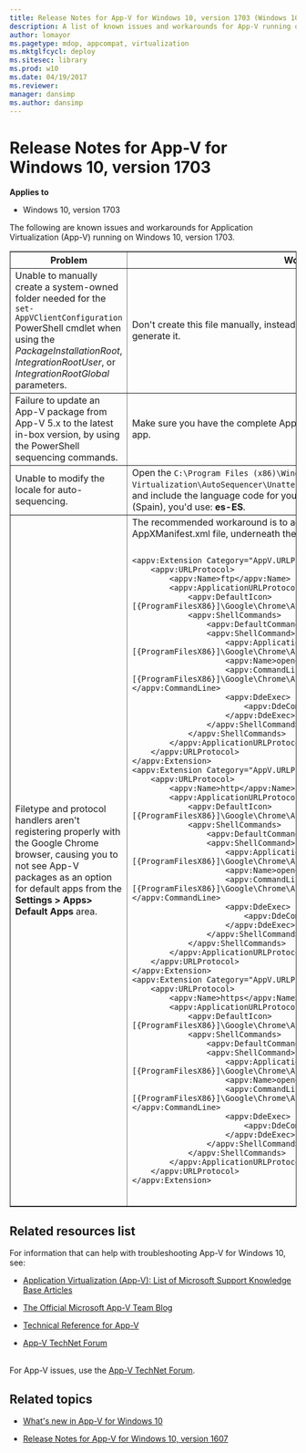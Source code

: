 ```yaml
---
title: Release Notes for App-V for Windows 10, version 1703 (Windows 10)
description: A list of known issues and workarounds for App-V running on Windows 10, version 1703.
author: lomayor
ms.pagetype: mdop, appcompat, virtualization
ms.mktglfcycl: deploy
ms.sitesec: library
ms.prod: w10
ms.date: 04/19/2017
ms.reviewer: 
manager: dansimp
ms.author: dansimp
---
```



# Release Notes for App-V for Windows 10, version 1703

**Applies to**
-   Windows 10, version 1703

The following are known issues and workarounds for Application Virtualization (App-V) running on Windows 10, version 1703.

<table border="1">
    <thead>
        <th>Problem</th>
        <th>Workaround</th>
    </thead>
    <tbody>
        <tr>
            <td>Unable to manually create a system-owned folder needed for the <code>set-AppVClientConfiguration</code> PowerShell cmdlet when using the <i>PackageInstallationRoot</i>, <i>IntegrationRootUser</i>, or <i>IntegrationRootGlobal</i> parameters.</td>
            <td>Don&#39;t create this file manually, instead let the <code>Add-AppVClientPackage</code> cmdlet auto-generate it.</td>
        </tr>
        <tr>
            <td>Failure to update an App-V package from App-V 5.x to the latest in-box version, by using the PowerShell sequencing commands.</td>
            <td>Make sure you have the complete App-V package or the MSI file from the original app.</td>
        </tr>
        <tr>
            <td>Unable to modify the locale for auto-sequencing.</td>
            <td>Open the <code>C:\Program Files (x86)\Windows Kits\10\Microsoft Application Virtualization\AutoSequencer\Unattend_Sequencer_User_Setup_Template.xml</code> file and include the language code for your locale. For example, if you wanted Spanish (Spain), you&#39;d use: <strong>es-ES</strong>.</td>
        </tr>
        <tr>
            <td>Filetype and protocol handlers aren&#39;t registering properly with the Google Chrome browser, causing you to not see App-V packages as an option for default apps from the <strong>Settings &gt; Apps&gt; Default Apps</strong> area.</td>
            <td>The recommended workaround is to add the following code to the AppXManifest.xml file, underneath the <strong>&lt;appv:Extensions&gt;</strong> tag:
<pre><code>
&lt;appv:Extension Category="AppV.URLProtocol"&gt;
    &lt;appv:URLProtocol&gt;
        &lt;appv:Name&gt;ftp&lt;/appv:Name&gt;
        &lt;appv:ApplicationURLProtocol&gt;
            &lt;appv:DefaultIcon&gt;[{ProgramFilesX86}]\Google\Chrome\Application\chrome.exe,0&lt;/appv:DefaultIcon&gt;
            &lt;appv:ShellCommands&gt;
                &lt;appv:DefaultCommand&gt;open&lt;/appv:DefaultCommand&gt;
                &lt;appv:ShellCommand&gt;
                    &lt;appv:ApplicationId&gt;[{ProgramFilesX86}]\Google\Chrome\Application\chrome.exe&lt;/appv:ApplicationId&gt;
                    &lt;appv:Name&gt;open&lt;/appv:Name&gt;
                    &lt;appv:CommandLine&gt;"[{ProgramFilesX86}]\Google\Chrome\Application\chrome.exe" -- "%1"&lt;/appv:CommandLine&gt;
                    &lt;appv:DdeExec&gt;
                        &lt;appv:DdeCommand /&gt;
                    &lt;/appv:DdeExec&gt;
                &lt;/appv:ShellCommand&gt;
            &lt;/appv:ShellCommands&gt;
        &lt;/appv:ApplicationURLProtocol&gt;
    &lt;/appv:URLProtocol&gt;
&lt;/appv:Extension&gt;
&lt;appv:Extension Category="AppV.URLProtocol"&gt;
    &lt;appv:URLProtocol&gt;
        &lt;appv:Name&gt;http&lt;/appv:Name&gt;
        &lt;appv:ApplicationURLProtocol&gt;
            &lt;appv:DefaultIcon&gt;[{ProgramFilesX86}]\Google\Chrome\Application\chrome.exe,0&lt;/appv:DefaultIcon&gt;
            &lt;appv:ShellCommands&gt;
                &lt;appv:DefaultCommand&gt;open&lt;/appv:DefaultCommand&gt;
                &lt;appv:ShellCommand&gt;
                    &lt;appv:ApplicationId&gt;[{ProgramFilesX86}]\Google\Chrome\Application\chrome.exe&lt;/appv:ApplicationId&gt;
                    &lt;appv:Name&gt;open&lt;/appv:Name&gt;
                    &lt;appv:CommandLine&gt;"[{ProgramFilesX86}]\Google\Chrome\Application\chrome.exe" -- "%1"&lt;/appv:CommandLine&gt;
                    &lt;appv:DdeExec&gt;
                        &lt;appv:DdeCommand /&gt;
                    &lt;/appv:DdeExec&gt;
                &lt;/appv:ShellCommand&gt;
            &lt;/appv:ShellCommands&gt;
        &lt;/appv:ApplicationURLProtocol&gt;
    &lt;/appv:URLProtocol&gt;
&lt;/appv:Extension&gt;
&lt;appv:Extension Category="AppV.URLProtocol"&gt;
    &lt;appv:URLProtocol&gt;
        &lt;appv:Name&gt;https&lt;/appv:Name&gt;
        &lt;appv:ApplicationURLProtocol&gt;
            &lt;appv:DefaultIcon&gt;[{ProgramFilesX86}]\Google\Chrome\Application\chrome.exe,0&lt;/appv:DefaultIcon&gt;
            &lt;appv:ShellCommands&gt;
                &lt;appv:DefaultCommand&gt;open&lt;/appv:DefaultCommand&gt;
                &lt;appv:ShellCommand&gt;
                    &lt;appv:ApplicationId&gt;[{ProgramFilesX86}]\Google\Chrome\Application\chrome.exe&lt;/appv:ApplicationId&gt;
                    &lt;appv:Name&gt;open&lt;/appv:Name&gt;
                    &lt;appv:CommandLine&gt;"[{ProgramFilesX86}]\Google\Chrome\Application\chrome.exe" -- "%1"&lt;/appv:CommandLine&gt;
                    &lt;appv:DdeExec&gt;
                        &lt;appv:DdeCommand /&gt;
                    &lt;/appv:DdeExec&gt;
                &lt;/appv:ShellCommand&gt;
            &lt;/appv:ShellCommands&gt;
        &lt;/appv:ApplicationURLProtocol&gt;
    &lt;/appv:URLProtocol&gt;
&lt;/appv:Extension&gt;
</code></pre><br/>            </td>
        </tr>
    </tbody>
</table>


## Related resources list
For information that can help with troubleshooting App-V for Windows 10, see:
- [Application Virtualization (App-V): List of Microsoft Support Knowledge Base Articles](https://social.technet.microsoft.com/wiki/contents/articles/14272.app-v-v5-x-list-of-microsoft-support-knowledge-base-articles.aspx)

- [The Official Microsoft App-V Team Blog](/archive/blogs/appv/)

- [Technical Reference for App-V](./appv-technical-reference.md)

- [App-V TechNet Forum](https://social.technet.microsoft.com/forums/en-us/home?forum=mdopappv)


<br>For App-V issues, use the [App-V TechNet Forum](https://social.technet.microsoft.com/Forums/en-US/home?forum=mdopappv).

## Related topics
- [What's new in App-V for Windows 10](appv-about-appv.md)

- [Release Notes for App-V for Windows 10, version 1607](appv-release-notes-for-appv-for-windows-1703.md)